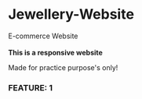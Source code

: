 # Jewellery-Website
E-commerce Website
<br><br>
<b>This is a responsive website</b>
<p>Made for practice purpose's only!</p>
<h3>FEATURE: 1</h3>